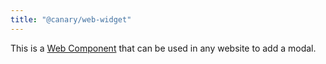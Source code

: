 ```yaml
---
title: "@canary/web-widget"
---
```


This is a [Web Component](https://developer.mozilla.org/en-US/docs/Web/API/Web_components) that can be used in any website to add a modal.
